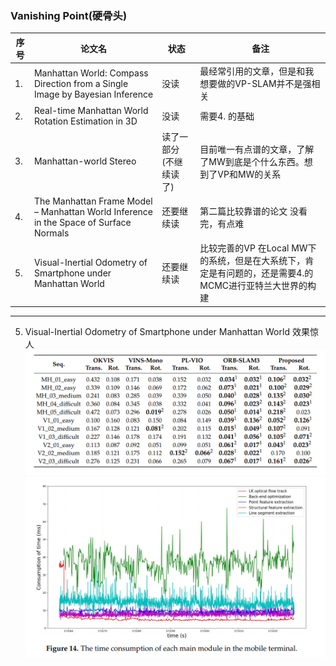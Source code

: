 <!--
 * @Author: Liu Weilong
 * @Date: 2021-03-05 17:00:55
 * @LastEditors: Liu Weilong 
 * @LastEditTime: 2021-03-12 17:23:17
 * @FilePath: /3rd-test-learning/38. line_feature/vanishing_point/paper_reading.md
 * @Description: 
-->
### Vanishing Point(硬骨头)
序号|论文名|状态|备注
---|----|---|--
1. |Manhattan World: Compass Direction from a Single Image by Bayesian Inference|没读|最经常引用的文章，但是和我想要做的VP-SLAM并不是强相关 
2. |Real-time Manhattan World Rotation Estimation in 3D|没读|需要4. 的基础
3. |Manhattan-world Stereo|读了一部分(不继续读了)|目前唯一有点谱的文章，了解了MW到底是个什么东西。想到了VP和MW的关系
4. |The Manhattan Frame Model – Manhattan World Inference in the Space of Surface Normals |还要继续读|第二篇比较靠谱的论文 没看完，有点难
5. |Visual-Inertial Odometry of Smartphone under Manhattan World|还要继续读|比较完善的VP 在Local MW下的系统，但是在大系统下，肯定是有问题的，还是需要4.的MCMC进行亚特兰大世界的构建

----
5. Visual-Inertial Odometry of Smartphone under Manhattan World 效果惊人
![](./pic/3.png)
![](./pic/4.png)